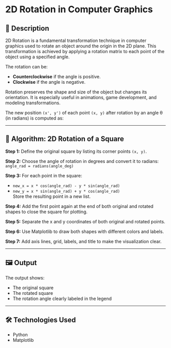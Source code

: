 # 2D Rotation in Computer Graphics

## 📌 Description

2D Rotation is a fundamental transformation technique in computer graphics used to rotate an object around the origin in the 2D plane. This transformation is achieved by applying a rotation matrix to each point of the object using a specified angle.

The rotation can be:
- **Counterclockwise** if the angle is positive.
- **Clockwise** if the angle is negative.

Rotation preserves the shape and size of the object but changes its orientation. It is especially useful in animations, game development, and modeling transformations.

The new position `(x', y')` of each point `(x, y)` after rotation by an angle θ (in radians) is computed as:

---

## 🧮 Algorithm: 2D Rotation of a Square

**Step 1:** Define the original square by listing its corner points `(x, y)`.

**Step 2:** Choose the angle of rotation in degrees and convert it to radians:  
`angle_rad = radians(angle_deg)`

**Step 3:** For each point in the square:
- `new_x = x * cos(angle_rad) - y * sin(angle_rad)`
- `new_y = x * sin(angle_rad) + y * cos(angle_rad)`  
Store the resulting point in a new list.

**Step 4:** Add the first point again at the end of both original and rotated shapes to close the square for plotting.

**Step 5:** Separate the x and y coordinates of both original and rotated points.

**Step 6:** Use Matplotlib to draw both shapes with different colors and labels.

**Step 7:** Add axis lines, grid, labels, and title to make the visualization clear.

---

## 🖼 Output

The output shows:
- The original square 
- The rotated square 
- The rotation angle clearly labeled in the legend

---

## 🛠 Technologies Used

- Python
- Matplotlib

